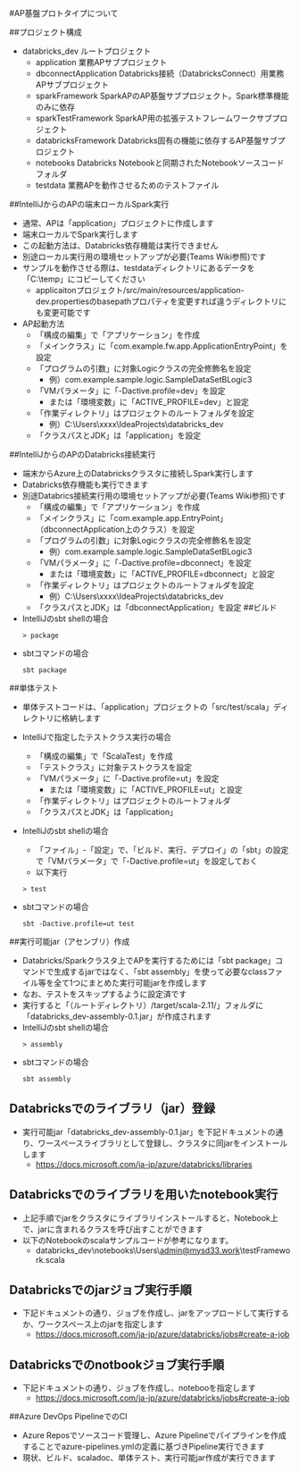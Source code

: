 #AP基盤プロトタイプについて

##プロジェクト構成
* databricks_dev ルートプロジェクト
  * application 業務APサブプロジェクト
  * dbconnectApplication Databricks接続（DatabricksConnect）用業務APサブプロジェクト
  * sparkFramework SparkAPのAP基盤サブプロジェクト。Spark標準機能のみに依存
  * sparkTestFramework SparkAP用の拡張テストフレームワークサブプロジェクト
  * databricksFramework Databricks固有の機能に依存するAP基盤サブプロジェクト
  * notebooks Databricks Notebookと同期されたNotebookソースコードフォルダ
  * testdata 業務APを動作させるためのテストファイル

##IntelliJからのAPの端末ローカルSpark実行
* 通常、APは「application」プロジェクトに作成します
* 端末ローカルでSpark実行します
* この起動方法は、Databricks依存機能は実行できません
* 別途ローカル実行用の環境セットアップが必要(Teams Wiki参照)です
* サンプルを動作させる際は、testdataディレクトリにあるデータを「C:\temp」にコピーしてください
  * applicaitonプロジェクト/src/main/resources/application-dev.propertiesのbasepathプロパティを変更すれば違うディレクトリにも変更可能です
* AP起動方法
  * 「構成の編集」で「アプリケーション」を作成
  * 「メインクラス」に「com.example.fw.app.ApplicationEntryPoint」を設定
  * 「プログラムの引数」に対象Logicクラスの完全修飾名を設定
    * 例）com.example.sample.logic.SampleDataSetBLogic3
  * 「VMパラメータ」に「-Dactive.profile=dev」を設定
    * または「環境変数」に「ACTIVE_PROFILE=dev」と設定
  * 「作業ディレクトリ」はプロジェクトのルートフォルダを設定
    * 例）C:\Users\xxxx\IdeaProjects\databricks_dev
  * 「クラスパスとJDK」は「application」を設定

##IntelliJからのAPのDatabricks接続実行
* 端末からAzure上のDatabricksクラスタに接続しSpark実行します
* Databricks依存機能も実行できます
* 別途Databrics接続実行用の環境セットアップが必要(Teams Wiki参照)です
  * 「構成の編集」で「アプリケーション」を作成
  * 「メインクラス」に「com.example.app.EntryPoint」（dbconnectApplication上のクラス）を設定
  * 「プログラムの引数」に対象Logicクラスの完全修飾名を設定
    * 例）com.example.sample.logic.SampleDataSetBLogic3
  * 「VMパラメータ」に「-Dactive.profile=dbconnect」を設定
    * または「環境変数」に「ACTIVE_PROFILE=dbconnect」と設定
  * 「作業ディレクトリ」はプロジェクトのルートフォルダを設定
    * 例）C:\Users\xxxx\IdeaProjects\databricks_dev
  * 「クラスパスとJDK」は「dbconnectApplication」を設定
##ビルド
* IntelliJのsbt shellの場合
    ```
    > package
    ```
* sbtコマンドの場合
  ```
  sbt package
  ```

##単体テスト
* 単体テストコードは、「application」プロジェクトの「src/test/scala」ディレクトリに格納します
* IntelliJで指定したテストクラス実行の場合
  * 「構成の編集」で「ScalaTest」を作成
  * 「テストクラス」に対象テストクラスを設定
  * 「VMパラメータ」に「-Dactive.profile=ut」を設定
    * または「環境変数」に「ACTIVE_PROFILE=ut」と設定
  * 「作業ディレクトリ」はプロジェクトのルートフォルダ
  * 「クラスパスとJDK」は「application」

* IntelliJのsbt shellの場合  
  * 「ファイル」-「設定」で、「ビルド、実行、デプロイ」の「sbt」の設定で「VMパラメータ」で「-Dactive.profile=ut」を設定しておく
  * 以下実行
  ```
  > test
  ```
* sbtコマンドの場合
  ```
  sbt -Dactive.profile=ut test
  ```
##実行可能jar（アセンブリ）作成 
* Databricks/Sparkクラスタ上でAPを実行するためには「sbt package」コマンドで生成するjarではなく、「sbt assembly」を使って必要なclassファイル等を全て1つにまとめた実行可能jarを作成します
* なお、テストをスキップするように設定済です
* 実行すると「（ルートディレクトリ）/target/scala-2.11/」フォルダに「databricks_dev-assembly-0.1.jar」が作成されます
* IntelliJのsbt shellの場合  
  ```
  > assembly
  ```
* sbtコマンドの場合
  ```
  sbt assembly
  ```

## Databricksでのライブラリ（jar）登録
* 実行可能jar「databricks_dev-assembly-0.1.jar」を下記ドキュメントの通り、ワースペースライブラリとして登録し、クラスタに同jarをインストールします
  * https://docs.microsoft.com/ja-jp/azure/databricks/libraries

## Databricksでのライブラリを用いたnotebook実行
* 上記手順でjarをクラスタにライブラリインストールすると、Notebook上で、jarに含まれるクラスを呼び出すことができます
* 以下のNotebookのscalaサンプルコードが参考になります。
  * databricks_dev\notebooks\Users\admin@mysd33.work\testFramework.scala

## Databricksでのjarジョブ実行手順
* 下記ドキュメントの通り、ジョブを作成し、jarをアップロードして実行するか、ワークスペース上のjarを指定します
  * https://docs.microsoft.com/ja-jp/azure/databricks/jobs#create-a-job

## Databricksでのnotbookジョブ実行手順
* 下記ドキュメントの通り、ジョブを作成し、notebooを指定します
  * https://docs.microsoft.com/ja-jp/azure/databricks/jobs#create-a-job
  
##Azure DevOps PipelineでのCI
* Azure Reposでソースコード管理し、Azure Pipelineでパイプラインを作成することでazure-pipelines.ymlの定義に基づきPipeline実行できます
* 現状、ビルド、scaladoc、単体テスト、実行可能jar作成が実行できます